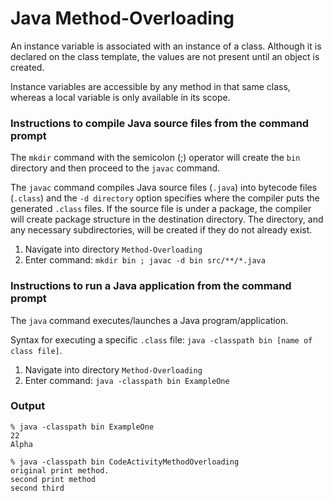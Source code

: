 # Java Method-Overloading

An instance variable is associated with an instance of a class. Although it is declared on the class template, the values are not present until an object is created.

Instance variables are accessible by any method in that same class, whereas a local variable is only available in its scope.

### Instructions to compile Java source files from the command prompt

The `mkdir` command with the semicolon (;) operator will create the `bin` directory and then proceed to the `javac` command.

The `javac` command compiles Java source files (`.java`) into bytecode files (`.class`) and the `-d directory` option specifies where the compiler puts the generated `.class` files. If the source file is under a package, the compiler will create package structure in the destination directory. The directory, and any necessary subdirectories, will be created if they do not already exist.

1. Navigate into directory `Method-Overloading`
2. Enter command: `mkdir bin ; javac -d bin src/**/*.java`


### Instructions to run a Java application from the command prompt

The `java` command executes/launches a Java program/application.

Syntax for executing a specific `.class` file: `java -classpath bin [name of class file]`.

1. Navigate into directory `Method-Overloading`
2. Enter command: `java -classpath bin ExampleOne`


### Output

```
% java -classpath bin ExampleOne
22
Alpha
```
```
% java -classpath bin CodeActivityMethodOverloading
original print method.
second print method
second third
```